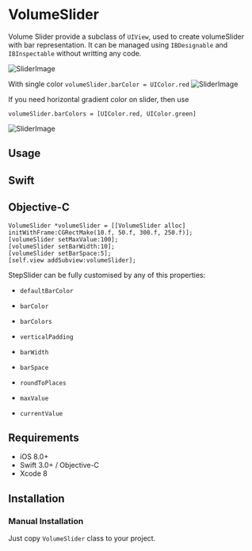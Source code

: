 # VolumeSlider

Volume Slider provide a subclass of `UIView`, used to create volumeSlider with bar representation.
It can be managed using `IBDesignable` and `IBInspectable` without writting any code.

![SliderImage](https://github.com/surjeet-singh/VolumeSlider/blob/master/ScreenShot/volumeSlider-animation.gif)

With single color 
`volumeSlider.barColor = UIColor.red`
![SliderImage](https://github.com/surjeet-singh/VolumeSlider/blob/master/ScreenShot/Screen%20Shot%2001.png)


If you need horizontal gradient color on slider, then use

`volumeSlider.barColors = [UIColor.red, UIColor.green]`

![SliderImage](https://github.com/surjeet-singh/VolumeSlider/blob/master/ScreenShot/Screen%20Shot%2002.png)

## Usage

## Swift


## Objective-C

```objec
VolumeSlider *volumeSlider = [[VolumeSlider alloc] initWithFrame:CGRectMake(10.f, 50.f, 300.f, 250.f)];
[volumeSlider setMaxValue:100];
[volumeSlider setBarWidth:10];
[volumeSlider setBarSpace:5];
[self.view addSubview:volumeSlider];
```


StepSlider can be fully customised by any of this properties:

- `defaultBarColor`
- `barColor`
- `barColors`

- `verticalPadding`
- `barWidth`
- `barSpace`
- `roundToPlaces`

- `maxValue`
- `currentValue`



## Requirements

- iOS 8.0+
- Swift 3.0+ / Objective-C
- Xcode 8

## Installation

### Manual Installation

Just copy `VolumeSlider` class to your project.
